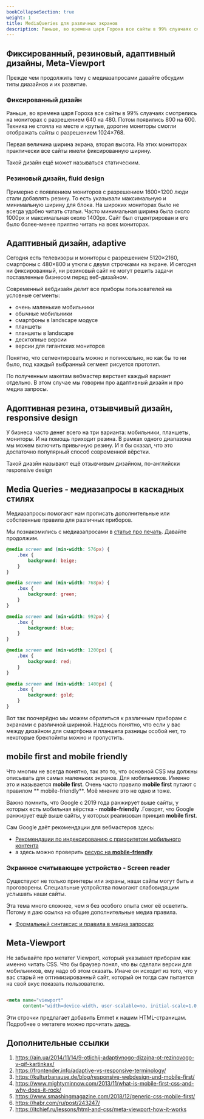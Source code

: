 ```yaml
---
bookCollapseSection: true 
weight: 1 
title: MediaQueries для различных экранов 
description: Раньше, во времена царя Гороха все сайты в 99% слуачаях смотрелись на мониторах с разрешением 640 на 480. Потом появились 800 на 600. Техника не стояла на месте и крутые, дорогие мониторы смогли отображать сайты с разрешением 1024×768.
---
```


## Фиксированный, резиновый, адаптивный дизайны, Meta-Viewport

Прежде чем продолжить тему с медиазапросами давайте обсудим типы диазайнов и их развитие.

### Фиксированный дизайн

Раньше, во времена царя Гороха все сайты в 99% слуачаях смотрелись на мониторах с разрешением 640 на 480. Потом появились 800 на 600. Техника не стояла на месте и крутые, дорогие мониторы смогли отображать сайты с разрешением
1024×768.

Первая величина ширина экрана, вторая высота. На этих мониторах практически все сайты имели фиксированную ширину.

Такой дизайн ещё может называться статическим.

### Резиновый дизайн, fluid design

Примерно с появлением мониторов с разрешением 1600×1200 люди стали добавлять резину. То есть указывали максимальную и
минимальную ширину для блока. На широких мониторах было не всегда удобно читать статьи. Часто минимальная ширина была
около 1000px и максимальная около 1400px. Сайт был отцентрирован и его было более-менее приятно читать на всех
мониторах.

## Адаптивный дизайн, adaptive

Сегодня есть телевизоры и мониторы с разрешением 5120×2160, смартфоны с 480×800 и утюги с двумя строчками на экране. И
сегодня ни фиксированный, ни резиновый сайт не могут решить задачи поставленные бизнесом перед веб-дизайном.

Современный вебдизайн делит все приборы пользователей на условные сегменты:

- очень маленькие мобильники
- обычные мобильники
- смартфоны в landscape модусе
- планшеты
- планшеты в landscape
- десктопные версии
- версии для гигантских мониторов

Понятно, что сегментировать можно и попиксельно, но как бы то ни было, под каждый выбранный сегмент рисуется прототип.

По полученным макетам вебмастер верстает каждый вариант отдельно. В этом случае мы говорим про адаптивный дизайн и про
медиа запросы.

## Адоптивная резина, отзывчивый дизайн, responsive design

У бизнеса часто денег всего на три варианта: мобильники, планшеты, мониторы. И на помощь приходит резина. В рамках
одного диапазона мы можем включить привычную резину. И я бы сказал, что это достаточно популярный способ современной
вёрстки.

Такой диазйн называют ещё отзывчивым дизайном, по-английски responsive design

## Media Queries - медиазапросы в каскадных стилях

Медиазапросы помогают нам прописать дополнительные или собственные правила для различных приборов.

Мы познакомились с медиазапросами
в [статье про печать](https://andron13.de/school/frontend/css/11-css-media-queries-print-version/). Давайте продолжим.

```CSS
@media screen and (min-width: 576px) {
    .box {
        background: beige;
    }
}

@media screen and (min-width: 768px) {
    .box {
        background: green;
    }
}

@media screen and (min-width: 992px) {
    .box {
        background: blue;
    }
}

@media screen and (min-width: 1200px) {
    .box {
        background: red;
    }
}

@media screen and (min-width: 1400px) {
    .box {
        background: gold;
    }
}
```

Вот так поочерёдно мы можем обратиться к различным приборам с экранами с различной шириной. Надеюсь понятно, что если у вас между дизайном для смартфона и планшета разницы особой нет, то некоторые брекпойнты можно и пропустить.

## mobile first and mobile friendly

Что многим не всегда понятно, так это то, что основной CSS мы должны описывать для самых маленьких экранов. Для
мобильников. Именно это и называется **mobile first**. Очень часто правило **mobile first** путают с правилом **
mobile-friendly**. Моё мнение это не одно и тоже.

Важно помнить, что Google с 2019 года ранжирует выше сайты, у которых есть мобильная вёрстка - **mobile-friendly**
.Говорят, что Google ранжирует ещё выше сайты, у которых реализован принцип **mobile first**.

Сам Google даёт рекомендации для вебмастеров здесь:

- [Рекомендации по индексированию с приоритетом мобильного контента](https://developers.google.com/search/mobile-sites/mobile-first-indexing?hl=ru)
- a здесь можно проверить [ресурс на **mobile-friendly**](https://search.google.com/test/mobile-friendly)

### Экранное считывающее устройство - Screen reader

Существуют не только принтеры или экраны, наши сайты могут быть и проговорены. Специальные устройства помогают
слабовидящим услышать наши сайты.

Эта тема много сложнее, чем я без особого опыта смог её осветить. Потому я даю ссылка на общие дополнительные медиа
правила.

- [Формальный синтаксис и правила в медиа запросах](https://developer.mozilla.org/ru/docs/Web/CSS/@media)

## Meta-Viewport

Не забывайте про метатег Viewport, который указывает приборам как именно читать CSS. Что бы браузер понял, что вы
сделали версии для мобильников, ему надо об этом сказать. Иначе он исходит из того, что у вас старый не оптимизированный
сайт, который он тогда сам пытается на свой вкус показать пользователю.

```html

<meta name="viewport"
      content="width=device-width, user-scalable=no, initial-scale=1.0, maximum-scale=1.0, minimum-scale=1.0">
```

Эти строчки предлагает добавить Emmet к нашим HTML-страницам.
Подробнее о метатеге можно прочитать [здесь](https://developer.mozilla.org/ru/docs/Glossary/Viewport).


## Дополнительные ссылки

1. https://ain.ua/2014/11/14/9-otlichij-adaptivnogo-dizajna-ot-rezinovogo-v-gif-kartinkax/
2. https://frontender.info/adaptive-vs-responsive-terminology/
3. https://kulturbanause.de/blog/responsive-webdesign-und-mobile-first/
4. https://www.mightyminnow.com/2013/11/what-is-mobile-first-css-and-why-does-it-rock/
5. https://www.smashingmagazine.com/2018/12/generic-css-mobile-first/
6. https://habr.com/ru/post/243247/
7. https://itchief.ru/lessons/html-and-css/meta-viewport-how-it-works